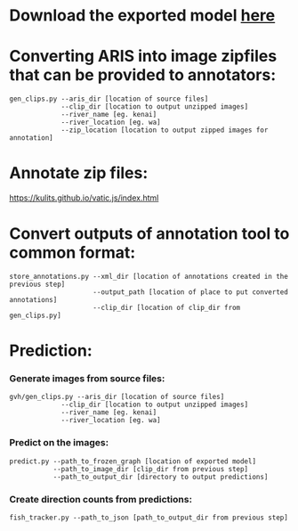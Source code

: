 # Download the exported model [here](https://bit.ly/frozen_trout)  


# Converting ARIS into image zipfiles that can be provided to annotators:
```
gen_clips.py --aris_dir [location of source files]
             --clip_dir [location to output unzipped images]
             --river_name [eg. kenai]
             --river_location [eg. wa]
             --zip_location [location to output zipped images for annotation]
```

# Annotate zip files:
https://kulits.github.io/vatic.js/index.html

# Convert outputs of annotation tool to common format:
```
store_annotations.py --xml_dir [location of annotations created in the previous step]
                     --output_path [location of place to put converted annotations]
                     --clip_dir [location of clip_dir from gen_clips.py]
```

# Prediction:
### Generate images from source files:
```
gvh/gen_clips.py --aris_dir [location of source files]
             --clip_dir [location to output unzipped images]
             --river_name [eg. kenai]
             --river_location [eg. wa]
```

### Predict on the images:
```
predict.py --path_to_frozen_graph [location of exported model]
           --path_to_image_dir [clip_dir from previous step]
           --path_to_output_dir [directory to output predictions]
```

### Create direction counts from predictions:
```
fish_tracker.py --path_to_json [path_to_output_dir from previous step]
```

